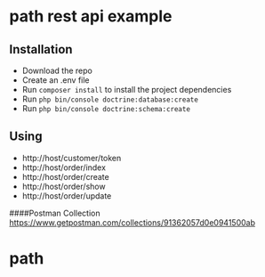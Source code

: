 # path rest api example

## Installation

* Download the repo
* Create an .env file
* Run `composer install` to install the project dependencies
* Run `php bin/console doctrine:database:create`
* Run `php bin/console doctrine:schema:create`

## Using 


* http://host/customer/token
* http://host/order/index
* http://host/order/create
* http://host/order/show
* http://host/order/update

####Postman Collection https://www.getpostman.com/collections/91362057d0e0941500ab

# path
